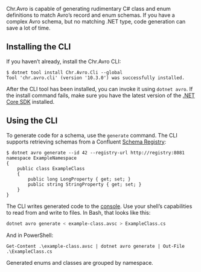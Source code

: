 Chr.Avro is capable of generating rudimentary C# class and enum definitions to match Avro’s record and enum schemas. If you have a complex Avro schema, but no matching .NET type, code generation can save a lot of time.

## Installing the CLI

If you haven’t already, install the Chr.Avro CLI:

```
$ dotnet tool install Chr.Avro.Cli --global
Tool 'chr.avro.cli' (version '10.3.0') was successfully installed.
```

After the CLI tool has been installed, you can invoke it using `dotnet avro`. If the install command fails, make sure you have the latest version of the [.NET Core SDK](https://dotnet.microsoft.com/download) installed.

## Using the CLI

To generate code for a schema, use the `generate` command. The CLI supports retrieving schemas from a Confluent [Schema Registry](https://www.confluent.io/confluent-schema-registry/):

```
$ dotnet avro generate --id 42 --registry-url http://registry:8081
namespace ExampleNamespace
{
    public class ExampleClass
    {
        public long LongProperty { get; set; }
        public string StringProperty { get; set; }
    }
}
```

The CLI writes generated code to the [console](https://en.wikipedia.org/wiki/Standard_streams#Standard_output_(stdout)). Use your shell’s capabilities to read from and write to files. In Bash, that looks like this:

```bash
dotnet avro generate < example-class.avsc > ExampleClass.cs
```

And in PowerShell:

```pwsh
Get-Content .\example-class.avsc | dotnet avro generate | Out-File .\ExampleClass.cs
```

Generated enums and classes are grouped by namespace.
